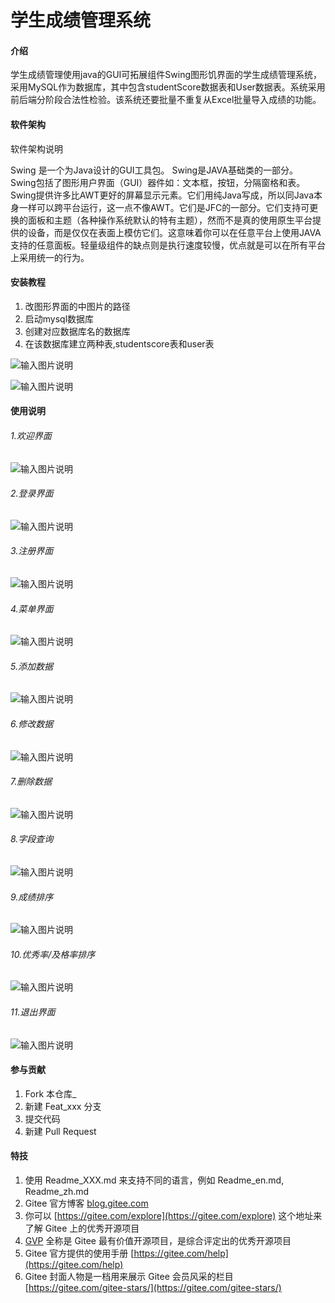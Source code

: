 # 学生成绩管理系统

#### 介绍

学生成绩管理使用java的GUI可拓展组件Swing图形饥界面的学生成绩管理系统，采用MySQL作为数据库，其中包含studentScore数据表和User数据表。系统采用前后端分阶段合法性检验。该系统还要批量不重复从Excel批量导入成绩的功能。

#### 软件架构
软件架构说明

Swing 是一个为Java设计的GUI工具包。
Swing是JAVA基础类的一部分。
Swing包括了图形用户界面（GUI）器件如：文本框，按钮，分隔窗格和表。
Swing提供许多比AWT更好的屏幕显示元素。它们用纯Java写成，所以同Java本身一样可以跨平台运行，这一点不像AWT。它们是JFC的一部分。它们支持可更换的面板和主题（各种操作系统默认的特有主题），然而不是真的使用原生平台提供的设备，而是仅仅在表面上模仿它们。这意味着你可以在任意平台上使用JAVA支持的任意面板。轻量级组件的缺点则是执行速度较慢，优点就是可以在所有平台上采用统一的行为。


#### 安装教程

1.  改图形界面的中图片的路径
2.  启动mysql数据库
4.  创建对应数据库名的数据库
5.  在该数据库建立两种表,studentscore表和user表

![输入图片说明](https://images.gitee.com/uploads/images/2020/1224/103255_d9e6fb4d_5269204.png "屏幕截图.png")

![输入图片说明](https://images.gitee.com/uploads/images/2020/1224/103328_66038c4a_5269204.png "屏幕截图.png")

#### 使用说明


###### 1.欢迎界面

![输入图片说明](https://images.gitee.com/uploads/images/2020/1224/102918_287a05db_5269204.png "屏幕截图.png")



###### 2.登录界面
![输入图片说明](https://images.gitee.com/uploads/images/2020/1224/102942_6fff9211_5269204.png "屏幕截图.png")



###### 3.注册界面
![输入图片说明](https://images.gitee.com/uploads/images/2020/1224/103031_272b75b3_5269204.png "屏幕截图.png")



###### 4.菜单界面
![输入图片说明](https://images.gitee.com/uploads/images/2020/1224/103350_0bc07202_5269204.png "屏幕截图.png")



###### 5.添加数据
![输入图片说明](https://images.gitee.com/uploads/images/2020/1224/103421_e7606ec2_5269204.png "屏幕截图.png")



###### 6.修改数据
![输入图片说明](https://images.gitee.com/uploads/images/2020/1224/103444_eb90c009_5269204.png "屏幕截图.png")



###### 7.删除数据
![输入图片说明](https://images.gitee.com/uploads/images/2020/1224/103522_34d0b556_5269204.png "屏幕截图.png")



###### 8.字段查询
![输入图片说明](https://images.gitee.com/uploads/images/2020/1224/104319_9514dc0a_5269204.png "屏幕截图.png")



###### 9.成绩排序
![输入图片说明](https://images.gitee.com/uploads/images/2020/1224/103626_3094729a_5269204.png "屏幕截图.png")



###### 10.优秀率/及格率排序
![输入图片说明](https://images.gitee.com/uploads/images/2020/1224/103700_27c884ed_5269204.png "屏幕截图.png")



###### 11.退出界面
![输入图片说明](https://images.gitee.com/uploads/images/2020/1224/103729_62bc9191_5269204.png "屏幕截图.png")



#### 参与贡献

1.  Fork 本仓库_
2.  新建 Feat_xxx 分支
3.  提交代码
4.  新建 Pull Request


#### 特技

1.  使用 Readme\_XXX.md 来支持不同的语言，例如 Readme\_en.md, Readme\_zh.md
2.  Gitee 官方博客 [blog.gitee.com](https://blog.gitee.com)
3.  你可以 [https://gitee.com/explore](https://gitee.com/explore) 这个地址来了解 Gitee 上的优秀开源项目
4.  [GVP](https://gitee.com/gvp) 全称是 Gitee 最有价值开源项目，是综合评定出的优秀开源项目
5.  Gitee 官方提供的使用手册 [https://gitee.com/help](https://gitee.com/help)
6.  Gitee 封面人物是一档用来展示 Gitee 会员风采的栏目 [https://gitee.com/gitee-stars/](https://gitee.com/gitee-stars/)
